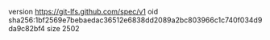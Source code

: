 version https://git-lfs.github.com/spec/v1
oid sha256:1bf2569e7bebaedac36512e6838dd2089a2bc803966c1c740f034d9da9c82bf4
size 2502
